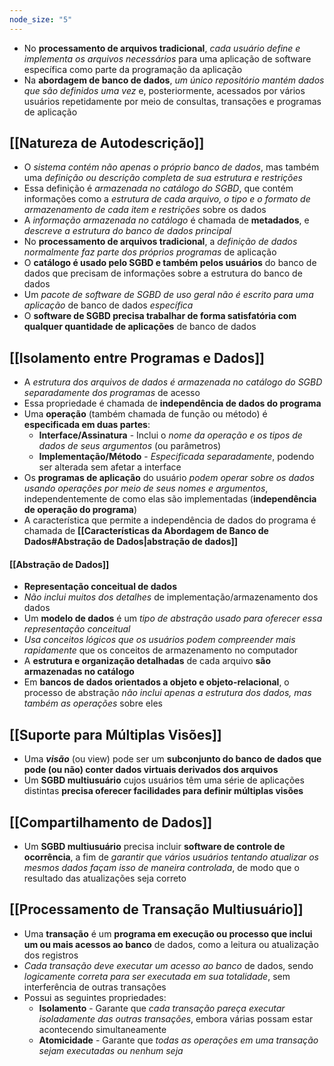 ```yaml
---
node_size: "5"
---
```

- No **processamento de arquivos tradicional**, *cada usuário define e implementa os arquivos necessários* para uma aplicação de software específica como parte da programação da aplicação
- Na **abordagem de banco de dados**, *um único repositório mantém dados que são definidos uma vez* e, posteriormente, acessados por vários usuários repetidamente por meio de consultas, transações e programas de aplicação
## [[Natureza de Autodescrição]]
- O *sistema contém não apenas o próprio banco de dados*, mas também uma *definição ou descrição completa de sua estrutura e restrições*
- Essa definição é *armazenada no catálogo do SGBD*, que contém informações como a *estrutura de cada arquivo, o tipo e o formato de armazenamento de cada item e restrições* sobre os dados
- A *informação armazenada no catálogo* é chamada de **metadados**, e *descreve a estrutura do banco de dados principal*
- No **processamento de arquivos tradicional**, a *definição de dados normalmente faz parte dos próprios programas* de aplicação
- O **catálogo é usado pelo SGBD e também pelos usuários** do banco de dados que precisam de informações sobre a estrutura do banco de dados
- Um *pacote de software de SGBD de uso geral não é escrito para uma aplicação* de banco de dados *específica*
- O **software de SGBD precisa trabalhar de forma satisfatória com qualquer quantidade de aplicações** de banco de dados
## [[Isolamento entre Programas e Dados]]
- A *estrutura dos arquivos de dados é armazenada no catálogo do SGBD separadamente dos programas* de acesso
- Essa propriedade é chamada de **independência de dados do programa**
- Uma **operação** (também chamada de função ou método) é **especificada em duas partes**:
	- **Interface/Assinatura** - Inclui o *nome da operação e os tipos de dados de seus argumentos* (ou parâmetros)
	- **Implementação/Método** - *Especificada separadamente*, podendo ser alterada sem afetar a interface
- Os **programas de aplicação** do usuário *podem operar sobre os dados usando operações por meio de seus nomes e argumentos*, independentemente de como elas são implementadas (**independência de operação do programa**)
- A característica que permite a independência de dados do programa é chamada de **[[Características da Abordagem de Banco de Dados#Abstração de Dados|abstração de dados]]**
#### [[Abstração de Dados]]
- **Representação conceitual de dados**
- *Não inclui muitos dos detalhes* de implementação/armazenamento dos dados
- Um **modelo de dados** é um *tipo de abstração usado para oferecer essa representação conceitual*
- *Usa conceitos lógicos que os usuários podem compreender mais rapidamente* que os conceitos de armazenamento no computador
- A **estrutura e organização detalhadas** de cada arquivo **são armazenadas no catálogo**
- Em **bancos de dados orientados a objeto e objeto-relacional**, o processo de abstração *não inclui apenas a estrutura dos dados, mas também as operações* sobre eles
## [[Suporte para Múltiplas Visões]]
- Uma ***visão*** (ou view) pode ser um **subconjunto do banco de dados que pode (ou não) conter dados virtuais derivados dos arquivos**
- Um **SGBD multiusuário** cujos usuários têm uma série de aplicações distintas **precisa oferecer facilidades para definir múltiplas visões**
## [[Compartilhamento de Dados]]
- Um **SGBD multiusuário** precisa incluir **software de controle de ocorrência**, a fim de *garantir que vários usuários tentando atualizar os mesmos dados façam isso de maneira controlada*, de modo que o resultado das atualizações seja correto
## [[Processamento de Transação Multiusuário]]
- Uma **transação** é um **programa em execução ou processo que inclui um ou mais acessos ao banco** de dados, como a leitura ou atualização dos registros
- *Cada transação deve executar um acesso ao banco* de dados, sendo *logicamente correta para ser executada em sua totalidade*, sem interferência de outras transações
- Possui as seguintes propriedades:
	- **Isolamento** - Garante que *cada transação pareça executar isoladamente das outras transações*, embora várias possam estar acontecendo simultaneamente
	- **Atomicidade** - Garante que *todas as operações em uma transação sejam executadas ou nenhum seja*